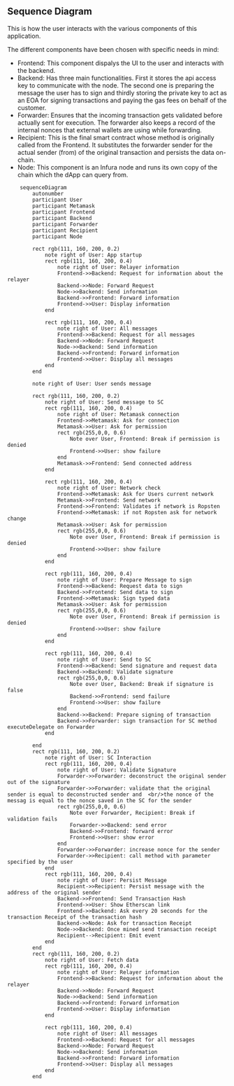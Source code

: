 ## Sequence Diagram

This is how the user interacts with the various components of this application.


The different components have been chosen with specific needs in mind:
* Frontend: This component dispalys the UI to the user and interacts with the backend.
* Backend: Has three main functionalities. First it stores the api access key to communicate with the node. The second one is preparing the message the user has to sign and thirdly storing the private key to act as an EOA for signing transactions and paying the gas fees on behalf of the customer.
* Forwarder: Ensures that the incoming transaction gets validated before actually sent for execution. The forwarder also keeps a record of the internal nonces that external wallets are using while forwarding.
* Recipient: This is the final smart contract whose method is originally called from the Frontend. It substitutes the forwarder sender for the actual sender (from) of the original transaction and persists the data on-chain.
* Node: This component is an Infura node and runs its own copy of the chain which the dApp can query from.

```mermaid
    sequenceDiagram
        autonumber
        participant User
        participant Metamask
        participant Frontend
        participant Backend
        participant Forwarder
        participant Recipient
        participant Node

        rect rgb(111, 160, 200, 0.2)
            note right of User: App startup
            rect rgb(111, 160, 200, 0.4)
                note right of User: Relayer information
                Frontend->>Backend: Request for information about the relayer
                Backend->>Node: Forward Request
                Node->>Backend: Send information
                Backend->>Frontend: Forward information
                Frontend->>User: Display information
            end

            rect rgb(111, 160, 200, 0.4)
                note right of User: All messages
                Frontend->>Backend: Request for all messages
                Backend->>Node: Forward Request
                Node->>Backend: Send information
                Backend->>Frontend: Forward information
                Frontend->>User: Display all messages
            end
        end

        note right of User: User sends message

        rect rgb(111, 160, 200, 0.2)
            note right of User: Send message to SC
            rect rgb(111, 160, 200, 0.4)
                note right of User: Metamask connection
                Frontend->>Metamask: Ask for connection
                Metamask->>User: Ask for permission
                rect rgb(255,0,0, 0.6)
                    Note over User, Frontend: Break if permission is denied
                    Frontend->>User: show failure
                end
                Metamask->>Frontend: Send connected address
            end

            rect rgb(111, 160, 200, 0.4)
                note right of User: Network check
                Frontend->>Metamask: Ask for Users current network
                Metamask->>Frontend: Send network
                Frontend->>Frontend: Validates if network is Ropsten
                Frontend->>Metamask: if not Ropsten ask for network change
                Metamask->>User: Ask for permission
                rect rgb(255,0,0, 0.6)
                    Note over User, Frontend: Break if permission is denied
                    Frontend->>User: show failure
                end
            end

            rect rgb(111, 160, 200, 0.4)
                note right of User: Prepare Message to sign
                Frontend->>Backend: Request data to sign
                Backend->>Frontend: Send data to sign
                Frontend->>Metamask: Sign typed data
                Metamask->>User: Ask for permission
                rect rgb(255,0,0, 0.6)
                    Note over User, Frontend: Break if permission is denied
                    Frontend->>User: show failure
                end
            end

            rect rgb(111, 160, 200, 0.4)
                note right of User: Send to SC
                Frontend->>Backend: Send signature and request data
                Backend->>Backend: Validate signature
                rect rgb(255,0,0, 0.6)
                    Note over User, Backend: Break if signature is false
                    Backend->>Frontend: send failure
                    Frontend->>User: show failure
                end
                Backend->>Backend: Prepare signing of transaction
                Backend->>Forwarder: sign transaction for SC method executeDelegate on Forwarder
            end

        end
        rect rgb(111, 160, 200, 0.2)
            note right of User: SC Interaction
            rect rgb(111, 160, 200, 0.4)
                note right of User: Validate Signature
                Forwarder->>Forwarder: deconstruct the original sender out of the signature
                Forwarder->>Forwarder: validate that the original sender is equal to deconstructed sender and  <br/>the nonce of the messag is equal to the nonce saved in the SC for the sender
                rect rgb(255,0,0, 0.6)
                    Note over Forwarder, Recipient: Break if validation fails
                    Forwarder->>Backend: send error
                    Backend->>Frontend: forward error
                    Frontend->>User: show error
                end
                Forwarder->>Forwarder: increase nonce for the sender
                Forwarder->>Recipient: call method with parameter specified by the user
            end
            rect rgb(111, 160, 200, 0.4)
                note right of User: Persist Message
                Recipient->>Recipient: Persist message with the address of the original sender
                Backend->>Frontend: Send Transaction Hash
                Frontend->>User: Show Etherscan link
                Frontend->>Backend: Ask every 20 seconds for the transaction Receipt of the transaction hash
                Backend->>Node: Ask for transaction Receipt
                Node->>Backend: Once mined send transaction receipt
                Recipient-->Recipient: Emit event
            end
        end
        rect rgb(111, 160, 200, 0.2)
            note right of User: Fetch data
            rect rgb(111, 160, 200, 0.4)
                note right of User: Relayer information
                Frontend->>Backend: Request for information about the relayer
                Backend->>Node: Forward Request
                Node->>Backend: Send information
                Backend->>Frontend: Forward information
                Frontend->>User: Display information
            end

            rect rgb(111, 160, 200, 0.4)
                note right of User: All messages
                Frontend->>Backend: Request for all messages
                Backend->>Node: Forward Request
                Node->>Backend: Send information
                Backend->>Frontend: Forward information
                Frontend->>User: Display all messages
            end
        end
```
